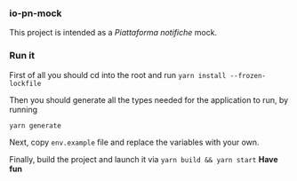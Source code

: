 ### io-pn-mock
This project is intended as a *Piattaforma notifiche* mock.

### Run it
First of all you should cd into the root and run
```yarn install --frozen-lockfile```

Then you should generate all the types needed for the application to run, by running

```yarn generate```

Next, copy `env.example` file and replace the variables with your own.

Finally, build the project and launch it via ```yarn build && yarn start```
**Have fun**
